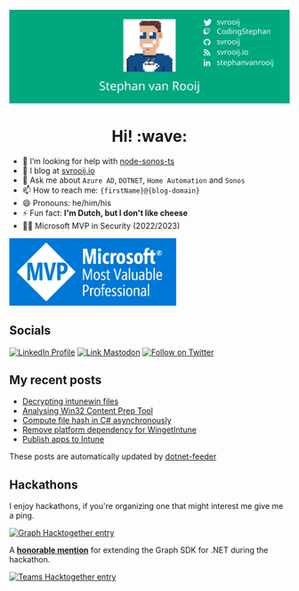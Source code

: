 [![Social banner for svrooij](./assets/social_banner.svg)](https://svrooij.io)

<h1 align='center'> Hi! :wave:</h1>

- 🤔 I’m looking for help with [node-sonos-ts](https://github.com/svrooij/node-sonos-ts)
- :notebook: I blog at [svrooij.io][link_blog]
- 💬 Ask me about `Azure AD`, `DOTNET`, `Home Automation` and `Sonos`
- 📫 How to reach me: `{firstName}@{blog-domain}`
- 😄 Pronouns: he/him/his
- ⚡ Fun fact: **I'm Dutch, but I don't like cheese**
- 👨‍💻 Microsoft MVP in Security (2022/2023)

<a href="https://mvp.microsoft.com/en-us/PublicProfile/5004985" target="_blank"><img src="./assets/MVP_Badge_Horizontal_Preferred_Blue3005_RGB.png" width="300"></a>

## Socials

[![LinkedIn Profile][badge_linkedin]][link_linkedin]
[![Link Mastodon][badge_mastodon]][link_mastodon]
[![Follow on Twitter][badge_twitter]][link_twitter]

## My recent posts

<!-- start posts -->
- [Decrypting intunewin files](https://svrooij.io/2023/10/09/decrypting-intunewin-files/)
- [Analysing Win32 Content Prep Tool](https://svrooij.io/2023/10/04/analysing-win32-content-prep-tool/)
- [Compute file hash in C# asynchronously](https://svrooij.io/2023/10/03/compute-file-hash-asynchronously/)
- [Remove platform dependency for WingetIntune](https://svrooij.io/2023/09/23/winget-intune-windows-deps/)
- [Publish apps to Intune](https://svrooij.io/2023/08/31/publish-apps-to-intune/)
<!-- end posts -->

These posts are automatically updated by [dotnet-feeder](https://github.com/svrooij/dotnet-feeder)

## Hackathons

I enjoy hackathons, if you're organizing one that might interest me give me a ping.

[![Graph Hacktogether entry](https://img.shields.io/badge/Graph--HackTogether-entry-6264A7?style=for-the-badge&logoColor=white&logo=Microsoft )](https://github.com/microsoft/hack-together/issues/47)

A [**honorable mention**](https://devblogs.microsoft.com/microsoft365dev/announcing-the-hack-together-microsoft-graph-and-net-winners/) for extending the Graph SDK for .NET during the hackathon.

[![Teams Hacktogether entry](https://img.shields.io/badge/Teams--HackTogether-entry-6264A7?style=for-the-badge&logoColor=white&logo=MicrosoftTeams )](https://github.com/microsoft/hack-together-teams/issues/66)

[badge_linkedin]: https://img.shields.io/badge/stephanvanrooij-blue?style=for-the-badge&logo=linkedin
[badge_mastodon]: https://img.shields.io/mastodon/follow/109502876771613420?domain=https%3A%2F%2Fdotnet.social&label=%40svrooij%40dotnet.social&logo=mastodon&logoColor=white&style=for-the-badge
[badge_twitter]: https://img.shields.io/twitter/follow/svrooij?logo=twitter&style=for-the-badge
[link_blog]: https://svrooij.io/
[link_linkedin]: https://www.linkedin.com/in/stephanvanrooij
[link_mastodon]: https://dotnet.social/@svrooij
[link_twitter]: https://twitter.com/svrooij
